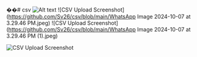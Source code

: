 ��#   c s v 
![Alt text](image-url)
![CSV Upload Screenshot](https://github.com/Sv26/csv/blob/main/WhatsApp Image 2024-10-07 at 3.29.46 PM.jpeg)
 
 ![CSV Upload Screenshot](https://github.com/Sv26/csv/blob/main/WhatsApp Image 2024-10-07 at 3.29.46 PM (1).jpeg)

![CSV Upload Screenshot](https://github.com/Sv26/csv/blob/main/)
